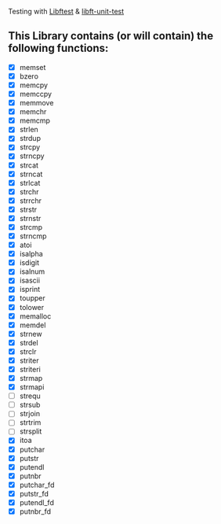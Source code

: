 Testing with [Libftest](https://github.com/jtoty/Libftest) & [libft-unit-test](https://github.com/alelievr/libft-unit-test)

## This Library contains (or will contain) the following functions:
- [x] memset
- [x] bzero
- [x] memcpy
- [x] memccpy
- [x] memmove
- [x] memchr
- [x] memcmp
- [x] strlen
- [x] strdup
- [x] strcpy
- [x] strncpy
- [x] strcat
- [x] strncat
- [x] strlcat
- [x] strchr
- [x] strrchr
- [x] strstr
- [x] strnstr
- [x] strcmp
- [x] strncmp
- [x] atoi
- [x] isalpha
- [x] isdigit
- [x] isalnum
- [x] isascii
- [x] isprint
- [x] toupper
- [x] tolower
- [x] memalloc
- [x] memdel
- [x] strnew
- [x] strdel
- [x] strclr
- [x] striter
- [x] striteri
- [x] strmap
- [x] strmapi
- [ ] strequ
- [ ] strsub
- [ ] strjoin
- [ ] strtrim
- [ ] strsplit
- [x] itoa
- [x] putchar
- [x] putstr
- [x] putendl
- [x] putnbr
- [x] putchar_fd
- [x] putstr_fd
- [x] putendl_fd
- [x] putnbr_fd
